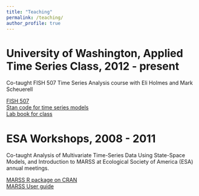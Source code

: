 ```yaml
---
title: "Teaching"
permalink: /teaching/
author_profile: true
---
```



University of Washington, Applied Time Series Class, 2012 - present
=====
Co-taught FISH 507 Time Series Analysis course with Eli Holmes and Mark Scheuerell
  
[FISH 507](https://catalyst.uw.edu/workspace/fish203/35553/243766)  
[Stan code for time series models](https://github.com/nwfsc-timeseries/statss)  
[Lab book for class](https://nwfsc-timeseries.github.io/AFTSLabbook/)  

ESA Workshops, 2008 - 2011
=====
Co-taught Analysis of Multivariate Time-Series Data Using State-Space Models, and Introduction to MARSS at Ecological Society of America (ESA) annual meetings.
  
[MARSS R package on CRAN](https://cran.r-project.org/web/packages/MARSS/index.html)  
[MARSS User guide](https://cran.r-project.org/web/packages/MARSS/vignettes/UserGuide.pdf)
